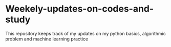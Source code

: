 # Weekely-updates-on-codes-and-study
This repository keeps track of my updates on my python basics, algorithmic problem and machine learning practice 
